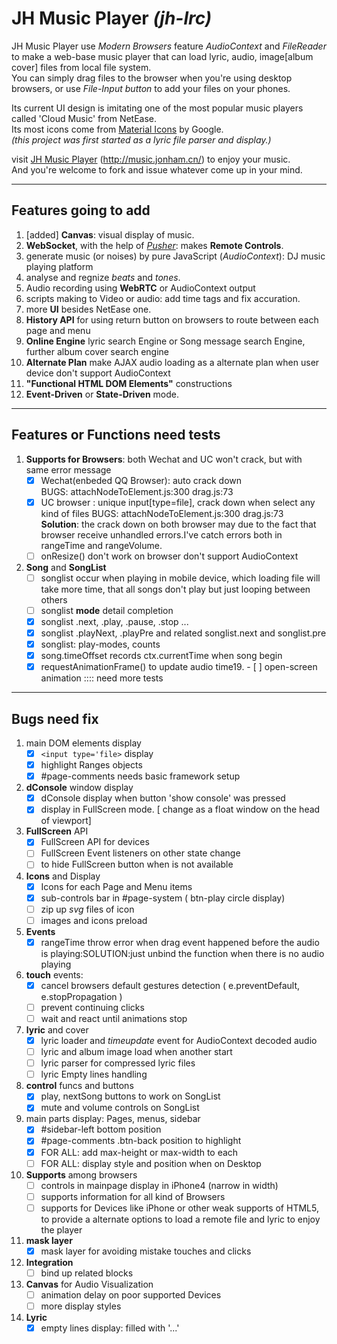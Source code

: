 # JH Music Player _(jh-lrc)_
JH Music Player use _Modern Browsers_ feature *AudioContext* and *FileReader* to make a web-base music player that can load lyric, audio, image[album cover] files from local file system.    
You can simply drag files to the browser when you're using desktop browsers, or use _File-Input button_ to add your files on your phones.     

Its current UI design is imitating one of the most popular music players called 'Cloud Music' from NetEase.    
Its most icons come from [Material Icons](https://design.google.com/icons/) by Google.   
_(this project was first started as a lyric file parser and display.)_    

visit [JH Music Player](http://music.jonham.cn/) (http://music.jonham.cn/) to enjoy your music.    
And you're welcome to fork and issue whatever come up in your mind.

<hr>

## Features going to add
1. [added] **Canvas**: visual display of music.
2. **WebSocket**, with the help of _[Pusher](https://pusher.com/)_: makes **Remote Controls**.
3. generate music (or noises) by pure JavaScript (*AudioContext*): DJ music playing platform
4. analyse and regnize *beats* and *tones*.
5. Audio recording using **WebRTC** or AudioContext output
6. scripts making to Video or audio: add time tags and fix accuration.
7. more **UI** besides NetEase one.
8. **History API** for using return button on browsers to route between each page and menu
9. **Online Engine** lyric search Engine or Song message search Engine, further album cover search engine
10. **Alternate Plan** make AJAX audio loading as a alternate plan when user device don't support AudioContext
11. **"Functional HTML DOM Elements"** constructions
12. **Event-Driven** or **State-Driven** mode.

<hr>

## Features or Functions need tests
01. **Supports for Browsers**: both Wechat and UC won't crack, but with same error message
    - [x] Wechat(enbeded QQ Browser): auto crack down    
        BUGS: attachNodeToElement.js:300 drag.js:73
    - [x] UC browser : unique input[type=file], crack down when select any kind of files
        BUGS: attachNodeToElement.js:300 drag.js:73    
        **Solution**: the crack down on both browser may due to the fact that browser receive unhandled errors.I've catch errors both in rangeTime and rangeVolume.
    - [ ] onResize() don't work on browser don't support AudioContext
02. **Song** and **SongList**
    - [ ] songlist occur when playing in mobile device, which loading file will take more time, that all songs don't play but just looping between others
    - [ ] songlist **mode** detail completion
    - [x] songlist .next, .play, .pause, .stop ...
    - [x] songlist .playNext, .playPre and related songlist.next and songlist.pre
    - [x] songlist: play-modes, counts
    - [x] song.timeOffset records ctx.currentTime when song begin
    - [x] requestAnimationFrame() to update audio time19. - [ ] open-screen animation :::: need more tests

<hr>


## Bugs need fix

01. main DOM elements display
    - [x] `<input type='file>` display
    - [x] highlight Ranges objects
    - [x] #page-comments needs basic framework setup
04. **dConsole** window display
    - [x] dConsole display when button 'show console' was pressed
    - [x] display in FullScreen mode. [ change as a float window on the head of viewport]
05. **FullScreen** API
    - [x] FullScreen API for devices
    - [ ] FullScreen Event listeners on other state change
    - [ ] to hide FullScreen button when is not available
06. **Icons** and Display
    - [x] Icons for each Page and Menu items
    - [x] sub-controls bar in #page-system ( btn-play circle display)
    - [ ] zip up _svg_ files of icon
    - [ ] images and icons preload
10. **Events**
    - [x] rangeTime throw error when drag event happened before the audio is playing:SOLUTION:just unbind the function when there is no audio playing
07. **touch** events:
    - [x] cancel browsers default gestures detection ( e.preventDefault, e.stopPropagation )
    - [ ] prevent continuing clicks
    - [ ] wait and react until animations stop
08. **lyric** and cover
    - [x] lyric loader and _timeupdate_ event for AudioContext decoded audio
    - [ ] lyric and album image load when another start
    - [ ] lyric parser for compressed lyric files
    - [ ] lyric Empty lines handling
09. **control** funcs and buttons
    - [x] play, nextSong buttons to work on SongList
    - [x] mute and volume controls on SongList
11. main parts display: Pages, menus, sidebar
    - [x] #sidebar-left bottom position
    - [x] #page-comments .btn-back position to highlight
    - [x] FOR ALL: add max-height or max-width to each
    - [ ] FOR ALL: display style and position when on Desktop
12. **Supports** among browsers
    - [ ] controls in mainpage display in iPhone4 (narrow in width)
    - [ ] supports information for all kind of Browsers
    - [ ] supports for Devices like iPhone or other weak supports of HTML5, to provide a alternate options to load a remote file and lyric to enjoy the player
13. **mask layer**
    - [x] mask layer for avoiding mistake touches and clicks
14. **Integration**
    - [ ] bind up related blocks
15. **Canvas** for Audio Visualization
    - [ ] animation delay on poor supported Devices
    - [ ] more display styles
16. **Lyric**
    - [x] empty lines display: filled with '...'
